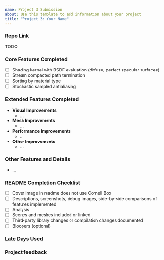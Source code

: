 ```yaml
---
name: Project 3 Submission
about: Use this template to add information about your project
title: "Project 3: Your Name"
---
```


### Repo Link

TODO

### Core Features Completed

<!--
List of core features completed https://github.com/CIS5650-Fall-2025/Project3-CUDA-Path-Tracer/blob/main/INSTRUCTION.md#part-1---core-features
-->
- [ ] Shading kernel with BSDF evaluation (diffuse, perfect specular surfaces)
- [ ] Stream compacted path termination
- [ ] Sorting by material type
- [ ] Stochastic sampled antialiasing

### Extended Features Completed

<!--
List the extended features implemented from https://github.com/CIS5650-Fall-2025/Project3-CUDA-Path-Tracer/blob/main/INSTRUCTION.md#part-2---make-your-pathtracer-unique
-->

- **Visual Improvements**
    - ....
- **Mesh Improvements**
    - ....
- **Performance Improvements**
    - ...
- **Other Improvements**
    - ....

### Other Features and Details

<!--
Include any other features and details that you implemented. Include information about libraries added/modified/removed, command line changes, scene file changes, or anything else that is signficiant to your project for grading.
-->

- ...

### README Completion Checklist

<!--
Checklist as a rmeinder for your readme. Revisit this once you have completed your README updates.
-->

- [ ] Cover image in readme does not use Cornell Box
- [ ] Descriptions, screenshots, debug images, side-by-side comparisons of features implemented
- [ ] Analysis
- [ ] Scenes and meshes included or linked
- [ ] Third-party library changes or compilation changes documented
- [ ] Bloopers (optional)

### Late Days Used

<!--
Add number of Late Days used - for both code submission and README submission
-->

### Project feedback

<!--
Add any project feedback to help make the project better.
-->

